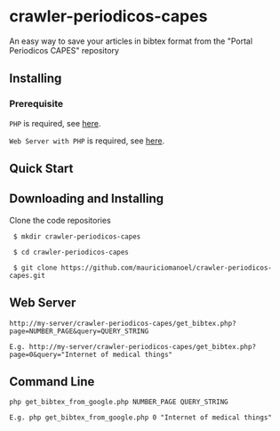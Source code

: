# crawler-periodicos-capes

An easy way to save your articles in bibtex format from the "Portal Periodicos CAPES" repository

## Installing

### Prerequisite

`PHP` is required, see [here](http://php.net/downloads.php).

`Web Server with PHP` is required, see [here](https://www.apachefriends.org/download.html).

## Quick Start

## Downloading and Installing

Clone the code repositories
```
 $ mkdir crawler-periodicos-capes
 
 $ cd crawler-periodicos-capes
 
 $ git clone https://github.com/mauriciomanoel/crawler-periodicos-capes.git
 ```

## Web Server
```
http://my-server/crawler-periodicos-capes/get_bibtex.php?page=NUMBER_PAGE&query=QUERY_STRING

E.g. http://my-server/crawler-periodicos-capes/get_bibtex.php?page=0&query="Internet of medical things"
```

## Command Line
```
php get_bibtex_from_google.php NUMBER_PAGE QUERY_STRING

E.g. php get_bibtex_from_google.php 0 "Internet of medical things"
```

